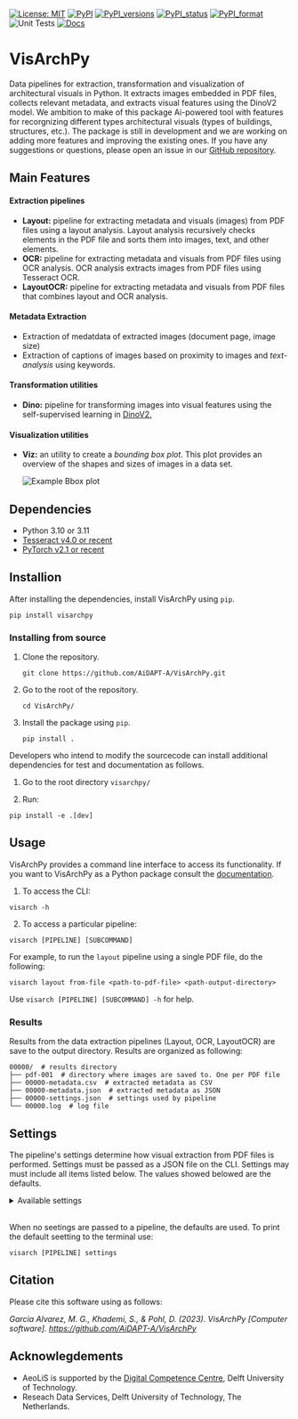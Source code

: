 [![License: MIT](https://img.shields.io/badge/License-MIT-yellow.svg)](https://opensource.org/licenses/MIT)
[![PyPI](https://img.shields.io/pypi/v/visarchpy.svg)](https://pypi.python.org/pypi/visarchpy)
[![PyPI_versions](https://img.shields.io/pypi/pyversions/visarchpy.svg)](https://pypi.python.org/pypi/visarchpy)
[![PyPI_status](https://img.shields.io/pypi/status/visarchpy.svg)](https://pypi.python.org/pypi/visarchpy)
[![PyPI_format](https://img.shields.io/pypi/format/visarchpy.svg)](https://pypi.python.org/pypi/visarchpy)
![Unit Tests](https://github.com/AiDAPT-A/VisArchPy/actions/workflows/unit-tests.yml/badge.svg)
[![Docs](https://readthedocs.org/projects/visarchpy/badge/?version=latest)](https://visarchpy.readthedocs.io)

# VisArchPy

Data pipelines for extraction, transformation and visualization of architectural visuals in Python. It extracts images embedded in PDF files, collects relevant metadata, and extracts visual features using the DinoV2 model.
We ambition to make of this package Ai-powered tool with features for recorgnizing different types architectural visuals (types of buildings, structures, etc.). The package is still in development and we are working on adding more features and improving the existing ones. If you have any suggestions or questions, please open an issue in our [GitHub repository](https://github.com/AiDAPT-A/VisArchPy/issues). 

## Main Features

#### Extraction pipelines

- **Layout:** pipeline for extracting metadata and visuals (images) from PDF files using a layout analysis. Layout analysis recursively checks elements in the PDF file and sorts them into images, text, and other elements.
- **OCR:** pipeline for extracting metadata and visuals from PDF files using OCR analysis. OCR analysis extracts images from PDF files using Tesseract OCR.
- **LayoutOCR:** pipeline for extracting metadata and visuals from PDF files that combines layout and OCR analysis.

#### Metadata Extraction
- Extraction of medatdata of extracted images (document page, image size)
- Extraction of captions of images based on proximity to images and  *text-analysis* using keywords.

#### Transformation utilities
- **Dino:** pipeline for transforming images into visual features using the self-supervised  learning in [DinoV2.](https://ai.meta.com/blog/dino-v2-computer-vision-self-supervised-learning/)

#### Visualization utilities
- **Viz:** an utility to create a *bounding box plot*. This plot provides an overview of the shapes and sizes of images in a data set. 

    ![Example Bbox plot](docs/img/all-plot-heat.png)

## Dependencies

- Python 3.10 or 3.11
- [Tesseract v4.0 or recent](https://tesseract-ocr.github.io/)
- [PyTorch v2.1 or recent](https://pytorch.org/get-started/locally/)

## Installion

After installing the dependencies, install VisArchPy using `pip`.

```shell
pip install visarchpy
```

### Installing from source

1. Clone the repository.
    ```shell
    git clone https://github.com/AiDAPT-A/VisArchPy.git
    ```
2. Go to the root of the repository.
   ```shell
   cd VisArchPy/
   ```
3. Install the package using `pip`.

    ```shell
    pip install .
    ```

Developers who intend to modify the sourcecode can install additional dependencies for test and documentation as follows. 

1. Go to the root directory `visarchpy/`

2.  Run:

   ```shell
   pip install -e .[dev]
   ```

## Usage

VisArchPy provides a command line interface to access its functionality. If you want to VisArchPy as a Python package consult the [documentation](https://visarchpy.readthedocs.io).

1. To access the CLI:

```shell
visarch -h
```

2. To access a particular pipeline:

```shell
visarch [PIPELINE] [SUBCOMMAND]
```

For example, to run the `layout` pipeline using a single PDF file, do the following:

```shell
visarch layout from-file <path-to-pdf-file> <path-output-directory>
```

Use `visarch [PIPELINE] [SUBCOMMAND] -h` for help.

### Results

Results from the data extraction pipelines (Layout, OCR, LayoutOCR) are save to the output directory. Results are organized as following:

```shell
00000/  # results directory
├── pdf-001  # directory where images are saved to. One per PDF file
├── 00000-metadata.csv  # extracted metadata as CSV
├── 00000-metadata.json  # extracted metadata as JSON
├── 00000-settings.json  # settings used by pipeline
└── 00000.log  # log file
```

## Settings

The pipeline's settings determine how visual extraction from PDF files is performed. Settings must be passed as a JSON file on the CLI. Settings may must include all items listed below. The values showed belowed are the defaults.

<details>
  <summary>Available settings</summary>
  
```python
{
    "layout": { # setting for layout analysis
        "caption": { 
            "offset": [ # distance used to locate captions
                4,
                "mm"
            ],
            "direction": "down", # direction used to locate captions
            "keywords": [  # keywords used to find captions based on text analysis
                "figure",
                "caption",
                "figuur"
            ]
        },
        "image": { # images smaller than these dimensions will be ignored
            "width": 120,
            "height": 120
        }
    },
    "ocr": {  # settings for OCR analysis
        "caption": {
            "offset": [
                50,
                "px"
            ],
            "direction": "down",
            "keywords": [
                "figure",
                "caption",
                "figuur"
            ]
        },
        "image": {
            "width": 120,
            "height": 120
        },
        "resolution": 250, # dpi to convert PDF pages to images before OCR
        "resize": 30000  # total pixels. Larger OCR inputs are downsize to this before OCR
        "tesseract" : "--psm 1 --oem 3"  # tesseract options
    }
}
```
</details>

\
When no seetings are passed to a pipeline, the defaults are used. To print the default seetting to the terminal use:

```shell
visarch [PIPELINE] settings
```

## Citation
Please cite this software using as follows:

*Garcia Alvarez, M. G., Khademi, S., & Pohl, D. (2023). VisArchPy [Computer software]. https://github.com/AiDAPT-A/VisArchPy*

## Acknowlegdements

- AeoLiS is supported by the [Digital Competence Centre](https://dcc.tudelft.nl), Delft University of Technology.
- Reseach Data Services, Delft University of Technology, The Netherlands.
